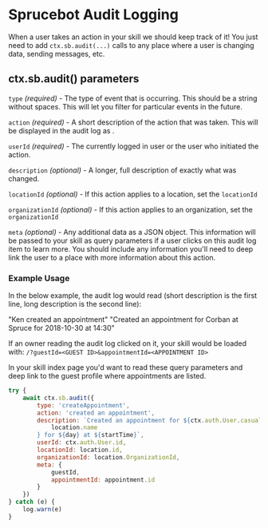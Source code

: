# Sprucebot Audit Logging

When a user takes an action in your skill we should keep track of it! You just need to add `ctx.sb.audit(...)` calls to any place where a user is changing data, sending messages, etc.

## ctx.sb.audit() parameters

`type` _(required)_ - The type of event that is occurring. This should be a string without spaces. This will let you filter for particular events in the future.

`action` _(required)_ - A short description of the action that was taken. This will be displayed in the audit log as <User> <action>.

`userId` _(required)_ - The currently logged in user or the user who initiated the action.

`description` _(optional)_ - A longer, full description of exactly what was changed.

`locationId` _(optional)_ - If this action applies to a location, set the `locationId`

`organizationId` _(optional)_ - If this action applies to an organization, set the `organizationId`

`meta` _(optional)_ - Any additional data as a JSON object. This information will be passed to your skill as query parameters if a user clicks on this audit log item to learn more. You should include any information you'll need to deep link the user to a place with more information about this action.

### Example Usage

In the below example, the audit log would read (short description is the first line, long description is the second line):

"Ken created an appointment"
"Created an appointment for Corban at Spruce for 2018-10-30 at 14:30"

If an owner reading the audit log clicked on it, your skill would be loaded with:
`/?guestId=<GUEST ID>&appointmentId=<APPOINTMENT ID>`

In your skill index page you'd want to read these query parameters and deep link to the guest profile where appointments are listed.

```js
try {
	await ctx.sb.audit({
		type: 'createAppointment',
		action: 'created an appointment',
		description: `Created an appointment for ${ctx.auth.User.casualName} at ${
			location.name
		} for ${day} at ${startTime}`,
		userId: ctx.auth.User.id,
		locationId: location.id,
		organizationId: location.OrganizationId,
		meta: {
			guestId,
			appointmentId: appointment.id
		}
	})
} catch (e) {
	log.warn(e)
}
```
